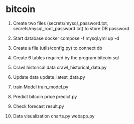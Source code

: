 # bitcoin

1. Create two files (secrets/mysql_password.txt, secrets/mysql_root_password.txt) to store DB password

2. Start database
    docker compose -f mysql.yml up -d

3. Create a file (utils/config.py) to connect db

4. Create 6 tables required by the program
    bitcoin.sql

5. Crawl historical data
    crawl_historical_data.py

6. Update data
    update_latest_data.py

7. train Model
    train_model.py

8. Predict bitcoin price
    predict.py

9. Check forecast
    result.py

10. Data visualization
    charts.py
    webapp.py